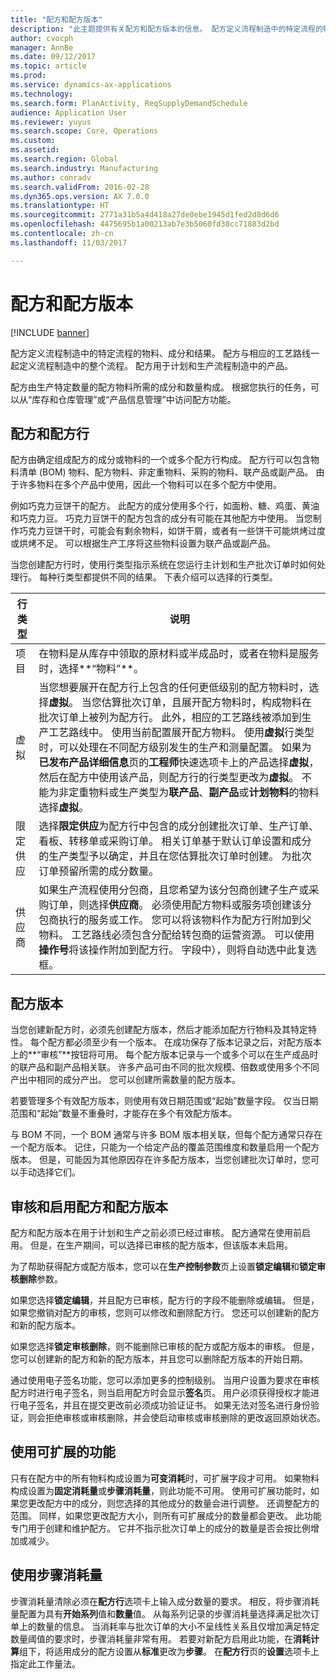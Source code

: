 ```yaml
---
title: "配方和配方版本"
description: "此主题提供有关配方和配方版本的信息。 配方定义流程制造中的特定流程的物料、成分和结果。 配方用于计划和生产流程制造中的产品。"
author: cvocph
manager: AnnBe
ms.date: 09/12/2017
ms.topic: article
ms.prod: 
ms.service: dynamics-ax-applications
ms.technology: 
ms.search.form: PlanActivity, ReqSupplyDemandSchedule
audience: Application User
ms.reviewer: yuyus
ms.search.scope: Core, Operations
ms.custom: 
ms.assetid: 
ms.search.region: Global
ms.search.industry: Manufacturing
ms.author: conradv
ms.search.validFrom: 2016-02-28
ms.dyn365.ops.version: AX 7.0.0
ms.translationtype: HT
ms.sourcegitcommit: 2771a31b5a4d418a27de0ebe1945d1fed2d8d6d6
ms.openlocfilehash: 4475695b1a00213ab7e3b5060fd38cc71883d2bd
ms.contentlocale: zh-cn
ms.lasthandoff: 11/03/2017

---
```


# <a name="formulas-and-formula-versions"></a>配方和配方版本

[!INCLUDE [banner](../includes/banner.md)]

配方定义流程制造中的特定流程的物料、成分和结果。 配方与相应的工艺路线一起定义流程制造中的整个流程。 配方用于计划和生产流程制造中的产品。

配方由生产特定数量的配方物料所需的成分和数量构成。 根据您执行的任务，可以从“库存和仓库管理”或“产品信息管理”中访问配方功能。

## <a name="formulas-and-formula-lines"></a>配方和配方行
配方由确定组成配方的成分或物料的一个或多个配方行构成。 配方行可以包含物料清单 (BOM) 物料、配方物料、非定重物料、采购的物料、联产品或副产品。 由于许多物料在多个产品中使用，因此一个物料可以在多个配方中使用。

例如巧克力豆饼干的配方。 此配方的成分使用多个行，如面粉、糖、鸡蛋、黄油和巧克力豆。 巧克力豆饼干的配方包含的成分有可能在其他配方中使用。 当您制作巧克力豆饼干时，可能会有剩余物料，如饼干屑，或者有一些饼干可能烘烤过度或烘烤不足。 可以根据生产工序将这些物料设置为联产品或副产品。

当您创建配方行时，使用行类型指示系统在您运行主计划和生产批次订单时如何处理行。 每种行类型都提供不同的结果。 下表介绍可以选择的行类型。 

| 行类型     | 说明  |
|---------------|--------------|
| 项目          | 在物料是从库存中领取的原材料或半成品时，或者在物料是服务时，选择**“物料”**。 |
| 虚拟       | 当您想要展开在配方行上包含的任何更低级别的配方物料时，选择**虚拟**。 当您估算批次订单，且展开配方物料时，构成物料在批次订单上被列为配方行。 此外，相应的工艺路线被添加到生产工艺路线中。 使用当前配置展开配方物料。 使用**虚拟**行类型时，可以处理在不同配方级别发生的生产和测量配置。 如果为**已发布产品详细信息**页的**工程师**快速选项卡上的产品选择**虚拟**，然后在配方中使用该产品，则配方行的行类型更改为**虚拟**。 不能为非定重物料或生产类型为**联产品**、**副产品**或**计划物料**的物料选择**虚拟**。 |
| 限定供应 | 选择**限定供应**为配方行中包含的成分创建批次订单、生产订单、看板、转移单或采购订单。 相关订单基于默认订单设置和成分的生产类型予以确定，并且在您估算批次订单时创建。 为批次订单预留所需的成分数量。 |
| 供应商        | 如果生产流程使用分包商，且您希望为该分包商创建子生产或采购订单，则选择**供应商**。 必须使用配方物料或服务项创建该分包商执行的服务或工作。 您可以将该物料作为配方行附加到父物料。 工艺路线必须包含分配给转包商的运营资源。 可以使用**操作号**将该操作附加到配方行。 字段中），则将自动选中此复选框。 |

## <a name="formula-versions"></a>配方版本
当您创建新配方时，必须先创建配方版本，然后才能添加配方行物料及其特定特性。 每个配方都必须至少有一个版本。 在成功保存了版本记录之后，对配方版本上的**“审核”**按钮将可用。 每个配方版本记录与一个或多个可以在生产成品时的联产品和副产品相关联。 许多产品可由不同的批次规模、倍数或使用多个不同产出中相同的成分产出。 您可以创建所需数量的配方版本。

若要管理多个有效配方版本，则使用有效日期范围或“起始”数量字段。 仅当日期范围和“起始”数量不重叠时，才能存在多个有效配方版本。

与 BOM 不同，一个 BOM 通常与许多 BOM 版本相关联，但每个配方通常只存在一个配方版本。 记住，只能为一个给定产品的覆盖范围维度和数量启用一个配方版本。 但是，可能因为其他原因存在许多配方版本，当您创建批次订单时，您可以手动选择它们。

## <a name="approve-and-activate-formulas-and-formula-versions"></a>审核和启用配方和配方版本
配方和配方版本在用于计划和生产之前必须已经过审核。 配方通常在使用前启用。 但是，在生产期间，可以选择已审核的配方版本，但该版本未启用。

为了帮助获得配方或配方版本，您可以在**生产控制参数**页上设置**锁定编辑**和**锁定审核删除**参数。

如果您选择**锁定编辑**，并且配方已审核，配方行的字段不能删除或编辑。 但是，如果您撤销对配方的审核，您则可以修改和删除配方行。 您还可以创建新的配方和新的配方版本。

如果您选择**锁定审核删除**，则不能删除已审核的配方或配方版本的审核。 但是，您可以创建新的配方和新的配方版本，并且您可以删除配方版本的开始日期。

通过使用电子签名功能，您可以添加更多的控制级别。 当用户设置为要求在审核配方时进行电子签名，则当启用配方时会显示**签名**页。 用户必须获得授权才能进行电子签名，并且在提交更改前必须成功验证证书。 如果无法对签名进行身份验证，则会拒绝审核或审核删除，并会使启动审核或审核删除的更改返回原始状态。

## <a name="use-the-scalable-feature"></a>使用可扩展的功能
只有在配方中的所有物料构成设置为**可变消耗**时，可扩展字段才可用。 如果物料构成设置为**固定消耗量**或**步骤消耗量**，则此功能不可用。 使用可扩展功能时，如果您更改配方中的成分，则您选择的其他成分的数量会进行调整。 还调整配方的范围。 同样，如果您更改配方大小，则所有可扩展成分的数量都会更改。 此功能专门用于创建和维护配方。 它并不指示批次订单上的成分的数量是否会按比例增加或减少。

## <a name="use-step-consumption"></a>使用步骤消耗量
步骤消耗量清除必须在**配方行**选项卡上输入成分数量的要求。 相反，将步骤消耗量配置为具有**开始系列**值和**数量**值。 从每系列记录的步骤消耗量选择满足批次订单上的数量的信息。 当消耗率与批次订单的大小不呈线性关系且仅增加满足特定数量阈值的要求时，步骤消耗量非常有用。 若要对新配方启用此功能，在**消耗计算**组下，将适用成分的配方设置从**标准**更改为**步骤**。 在**配方行**页的**设置**选项卡上指定此工作量法。

